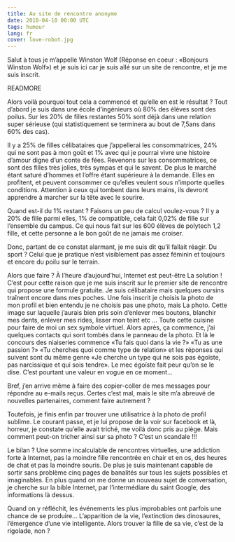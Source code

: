 ```yaml
---
title: Au site de rencontre anonyme
date: 2010-04-10 00:00 UTC
tags: humour
lang: fr
cover: love-robot.jpg
---
```


Salut à tous je m’appelle Winston Wolf (Réponse en coeur : «Bonjours Winston Wolf») et je suis ici car je suis allé sur un site de rencontre, et je me suis inscrit.

READMORE

Alors voilà pourquoi tout cela a commencé et qu’elle en est le résultat ? Tout d’abord je suis dans une école d’ingénieurs où 80% des élèves sont des poilus. Sur les 20% de filles restantes 50% sont déjà dans une relation super sérieuse (qui statistiquement se terminera au bout de 7,5ans dans 60% des cas).

Il y a 25% de filles célibataires que j’appellerai les consommatrices, 24% qui ne sont pas à mon goût et 1% avec qui je pourrai vivre une histoire d’amour digne d’un conte de fées.
Revenons sur les consommatrices, ce sont des filles très jolies, très sympas et qui le savent. De plus le marché étant saturé d’hommes et l’offre étant supérieure à la demande. Elles en profitent, et peuvent consommer ce qu’elles veulent sous n’importe quelles conditions. Attention à ceux qui tombent dans leurs mains, ils devront apprendre à marcher sur la tête avec le sourire. 

Quand est-il du 1% restant ? Faisons un peu de calcul voulez-vous ? Il y a 20% de fille parmi elles, 1% de compatible, cela fait 0,02% de fille sur l’ensemble du campus. Ce qui nous fait sur les 600 élèves de polytech 1,2 fille, et cette personne a le bon goût de ne jamais me croiser.

Donc, partant de ce constat alarmant, je me suis dit qu’il fallait réagir. Du sport ? Celui que je pratique n’est visiblement pas assez féminin et toujours et encore du poilu sur le terrain. 

Alors que faire ? À l’heure d’aujourd’hui, Internet est peut-être La solution ! C’est pour cette raison que je me suis inscrit sur le premier site de rencontre qui propose une formule gratuite. Je suis célibataire mais quelques oursins traînent encore dans mes poches. 
Une fois inscrit je choisis la photo de mon profil et bien entendu je ne choisis pas une photo, mais La photo. Cette image sur laquelle j’aurais bien pris soin d’enlever mes boutons, blanchir mes dents, enlever mes rides, lisser mon teint etc ... Toute cette cuisine pour faire de moi un sex symbole virtuel. 
Alors après, ça commence, j’ai quelques contacts qui sont tombés dans le panneau de la photo. Et là le concours des niaiseries commence «Tu fais quoi dans la vie ?» «Tu as une passion ?» «Tu cherches quoi comme type de relation» et les réponses qui suivent sont du même genre «Je cherche un type qui ne sois pas égoïste, pas narcissique et qui sois tendre». Le mec égoïste fait peur qu’on se le dise. C’est pourtant une valeur en vogue en ce moment... 

Bref, j’en arrive même à faire des copier-coller de mes messages pour répondre au e-mails reçus. Certes c’est mal, mais le site m’a abreuvé de nouvelles partenaires, comment faire autrement ? 

Toutefois, je finis enfin par trouver une utilisatrice à la photo de profil sublime. Le courant passe, et je lui propose de la voir sur facebook et là, horreur, je constate qu’elle avait triché, me voilà donc pris au piège. Mais comment peut-on tricher ainsi sur sa photo ? C’est un scandale !!! 

Le bilan ? Une somme incalculable de rencontres virtuelles, une addiction forte à Internet, pas la moindre fille rencontrée en chair et en os, des heures de chat et pas la moindre souris. 
De plus je suis maintenant capable de sortir sans problème cinq pages de banalités sur tous les sujets possibles et imaginables. En plus quand on me donne un nouveau sujet de conversation, je cherche sur la bible Internet, par l’intermédiare du saint Google, des informations là dessus. 

Quand on y réfléchit, les événements les plus improbables ont parfois une chance de se produire... L’apparition de la vie, l’extinction des dinosaures, l’émergence d’une vie intelligente. Alors trouver la fille de sa vie, c’est de la rigolade, non ?
